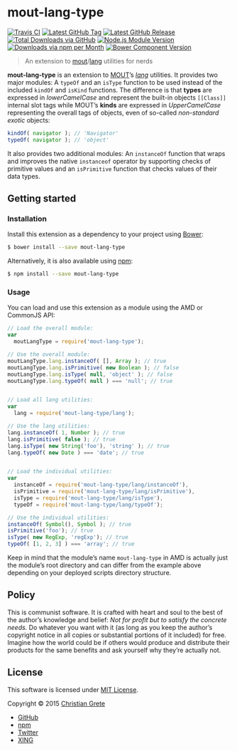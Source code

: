 # mout-lang-type

[![Travis CI](https://img.shields.io/travis/ChristianGrete/mout-lang-type.svg)](https://travis-ci.org/ChristianGrete/mout-lang-type)
[![Latest GitHub Tag](https://img.shields.io/github/tag/ChristianGrete/mout-lang-type.svg)](https://github.com/ChristianGrete/mout-lang-type/tags)
[![Latest GitHub Release](https://img.shields.io/github/release/ChristianGrete/mout-lang-type.svg)](https://github.com/ChristianGrete/mout-lang-type/releases/latest)
[![Total Downloads via GitHub](https://img.shields.io/github/downloads/ChristianGrete/mout-lang-type/latest/total.svg)](https://github.com/ChristianGrete/mout-lang-type/releases)
[![Node.js Module Version](https://img.shields.io/npm/v/mout-lang-type.svg)](https://www.npmjs.com/package/mout-lang-type)
[![Downloads via npm per Month](https://img.shields.io/npm/dm/mout-lang-type.svg)](https://www.npmjs.com/package/mout-lang-type)
[![Bower Component Version](https://img.shields.io/bower/v/mout-lang-type.svg)](http://bower.io/search/?q=mout-lang-type)

> An extension to [mout](http://moutjs.com)/[lang](http://moutjs.com/docs/latest/lang.html) utilities for nerds

__mout-lang-type__ is an extension to [MOUT](http://moutjs.com)’s _[lang](http://moutjs.com/docs/latest/lang.html)_ utilities. It provides two major modules: A `typeOf` and an `isType` function to be used instead of the included `kindOf` and `isKind` functions. The difference is that __types__ are expressed in _lowerCamelCase_ and represent the built-in objects `[[Class]]` internal slot tags while MOUT’s __kinds__ are expressed in _UpperCamelCase_ representing the overall tags of objects, even of so-called _non-standard exotic_ objects:
```js
kindOf( navigator ); // 'Navigator'
typeOf( navigator ); // 'object'
```
It also provides two additional modules: An `instanceOf` function that wraps and improves the native `instanceof` operator by supporting checks of primitive values and an `isPrimitive` function that checks values of their data types.

## Getting started

### Installation
Install this extension as a dependency to your project using [Bower](http://bower.io):
```sh
$ bower install --save mout-lang-type
```
Alternatively, it is also available using [npm](https://www.npmjs.org):
```sh
$ npm install --save mout-lang-type
```

### Usage
You can load and use this extension as a module using the AMD or CommonJS API:
```js
// Load the overall module:
var
  moutLangType = require('mout-lang-type');

// Use the overall module:
moutLangType.lang.instanceOf( [], Array ); // true
moutLangType.lang.isPrimitive( new Boolean ); // false
moutLangType.lang.isType( null, 'object' ); // false
moutLangType.lang.typeOf( null ) === 'null'; // true


// Load all lang utilities:
var
  lang = require('mout-lang-type/lang');

// Use the lang utilities:
lang.instanceOf( 1, Number ); // true
lang.isPrimitive( false ); // true
lang.isType( new String('foo'), 'string' ); // true
lang.typeOf( new Date ) === 'date'; // true


// Load the individual utilities:
var
  instanceOf = require('mout-lang-type/lang/instanceOf'),
  isPrimitive = require('mout-lang-type/lang/isPrimitive'),
  isType = require('mout-lang-type/lang/isType'),
  typeOf = require('mout-lang-type/lang/typeOf');

// Use the individual utilities:
instanceOf( Symbol(), Symbol ); // true
isPrimitive('foo'); // true
isType( new RegExp, 'regExp'); // true
typeOf( [1, 2, 3] ) === 'array'; // true
```
Keep in mind that the module’s name `mout-lang-type` in AMD is actually just the module’s root directory and can differ from the example above depending on your deployed scripts directory structure.

## Policy

This is communist software. It is crafted with heart and soul to the best of the author’s knowledge and belief: _Not for profit but to satisfy the concrete needs._ Do whatever you want with it (as long as you keep the author’s copyright notice in all copies or substantial portions of it included) for free. Imagine how the world could be if others would produce and distribute their products for the same benefits and ask yourself why they’re actually not.

## License

This software is licensed under [MIT License](LICENSE.md).

Copyright © 2015 [Christian Grete](https://christiangrete.com)
- [GitHub](https://github.com/ChristianGrete)
- [npm](https://www.npmjs.com/~christiangrete)
- [Twitter](https://twitter.com/ChristianGrete)
- [XING](https://www.xing.com/profile/Christian_Grete2)